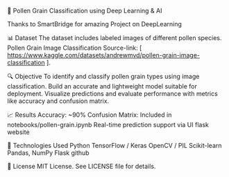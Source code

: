 🌾 Pollen Grain Classification using Deep Learning & AI

Thanks to SmartBridge for amazing Project on DeepLearning

📊 Dataset
The dataset includes labeled images of different pollen species.
Pollen Grain Image Classification
Source-link: [ https://www.kaggle.com/datasets/andrewmvd/pollen-grain-image-classification ].


🔍 Objective
To identify and classify pollen grain types using image classification.
Build an accurate and lightweight model suitable for deployment.
Visualize predictions and evaluate performance with metrics like accuracy and confusion matrix.

📈 Results
Accuracy: ~90%
Confusion Matrix: Included in notebooks/pollen-grain.ipynb
Real-time prediction support via UI
flask website 

🧪 Technologies Used
Python
TensorFlow / Keras
OpenCV / PIL
Scikit-learn
Pandas, NumPy
Flask 
github


📜 License
MIT License. See LICENSE file for details.




